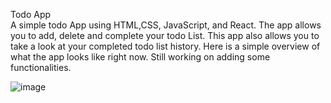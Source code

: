 Todo App  
A simple todo App using HTML,CSS, JavaScript, and React. 
The app allows you to add, delete and complete your todo List. 
This app also allows you to take a look at your completed todo list history. 
Here is a simple overview of what the app looks like right now. Still working on adding some functionalities. 



![image](https://github.com/user-attachments/assets/665b67e0-5f58-479a-9737-d2ddcebaa687)



 
 
